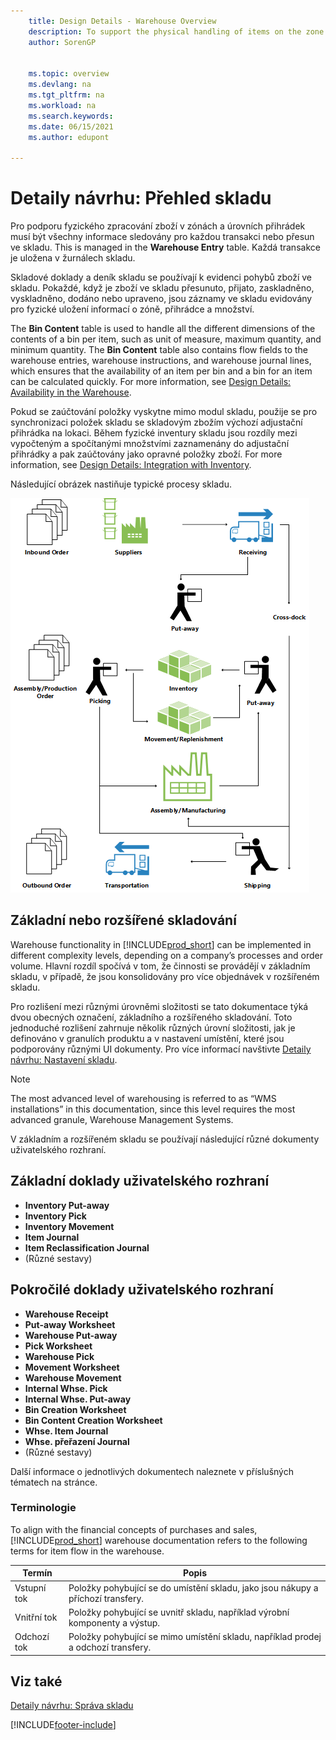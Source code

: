 ```yaml
---
    title: Design Details - Warehouse Overview
    description: To support the physical handling of items on the zone and bin level, all information must be traced for each transaction or movement in the warehouse.
    author: SorenGP


    ms.topic: overview
    ms.devlang: na
    ms.tgt_pltfrm: na
    ms.workload: na
    ms.search.keywords:
    ms.date: 06/15/2021
    ms.author: edupont

---
```

# Detaily návrhu: Přehled skladu
Pro podporu fyzického zpracování zboží v zónách a úrovních přihrádek musí být všechny informace sledovány pro každou transakci nebo přesun ve skladu. This is managed in the **Warehouse Entry** table. Každá transakce je uložena v žurnálech skladu.

Skladové doklady a deník skladu se používají k evidenci pohybů zboží ve skladu. Pokaždé, když je zboží ve skladu přesunuto, přijato, zaskladněno, vyskladněno, dodáno nebo upraveno, jsou záznamy ve skladu evidovány pro fyzické uložení informací o zóně, přihrádce a množství.

The **Bin Content** table is used to handle all the different dimensions of the contents of a bin per item, such as unit of measure, maximum quantity, and minimum quantity. The **Bin Content** table also contains flow fields to the warehouse entries, warehouse instructions, and warehouse journal lines, which ensures that the availability of an item per bin and a bin for an item can be calculated quickly. For more information, see [Design Details: Availability in the Warehouse](design-details-availability-in-the-warehouse.md).

Pokud se zaúčtování položky vyskytne mimo modul skladu, použije se pro synchronizaci položek skladu se skladovým zbožím výchozí adjustační přihrádka na lokaci. Během fyzické inventury skladu jsou rozdíly mezi vypočteným a spočítanými množstvími zaznamenány do adjustační přihrádky a pak zaúčtovány jako opravné položky zboží. For more information, see [Design Details: Integration with Inventory](design-details-integration-with-inventory.md).

Následující obrázek nastiňuje typické procesy skladu.

![Overview of warehouse processes.](media/design_details_warehouse_management_overview.png "Overview of warehouse processes")

## Základní nebo rozšířené skladování
Warehouse functionality in [!INCLUDE[prod_short](includes/prod_short.md)] can be implemented in different complexity levels, depending on a company’s processes and order volume. Hlavní rozdíl spočívá v tom, že činnosti se provádějí v základním skladu, v případě, že jsou konsolidovány pro více objednávek v rozšířeném skladu.

Pro rozlišení mezi různými úrovněmi složitosti se tato dokumentace týká dvou obecných označení, základního a rozšířeného skladování. Toto jednoduché rozlišení zahrnuje několik různých úrovní složitosti, jak je definováno v granulích produktu a v nastavení umístění, které jsou podporovány různými UI dokumenty. Pro více informací navštivte [Detaily návrhu: Nastavení skladu](design-details-warehouse-setup.md).

> [!NOTE]  
> The most advanced level of warehousing is referred to as “WMS installations” in this documentation, since this level requires the most advanced granule, Warehouse Management Systems.

V základním a rozšířeném skladu se používají následující různé dokumenty uživatelského rozhraní.

## Základní doklady uživatelského rozhraní

- **Inventory Put-away**
- **Inventory Pick**
- **Inventory Movement**
- **Item Journal**
- **Item Reclassification Journal**
- (Různé sestavy)

## Pokročilé doklady uživatelského rozhraní

- **Warehouse Receipt**
- **Put-away Worksheet**
- **Warehouse Put-away**
- **Pick Worksheet**
- **Warehouse Pick**
- **Movement Worksheet**
- **Warehouse Movement**
- **Internal Whse. Pick**
- **Internal Whse. Put-away**
- **Bin Creation Worksheet**
- **Bin Content Creation Worksheet**
- **Whse. Item Journal**
- **Whse. přeřazení  Journal**
- (Různé sestavy)

Další informace o jednotlivých dokumentech naleznete v příslušných tématech na stránce.

### Terminologie
To align with the financial concepts of purchases and sales, [!INCLUDE[prod_short](includes/prod_short.md)] warehouse documentation refers to the following terms for item flow in the warehouse.

| Termín | Popis |
|----------|---------------------------------------|  
| Vstupní tok | Položky pohybující se do umístění skladu, jako jsou nákupy a příchozí transfery. |
| Vnitřní tok | Položky pohybující se uvnitř skladu, například výrobní komponenty a výstup. |
| Odchozí tok | Položky pohybující se mimo umístění skladu, například prodej a odchozí transfery. |

## Viz také
[Detaily návrhu: Správa skladu](design-details-warehouse-management.md)


[!INCLUDE[footer-include](includes/footer-banner.md)]